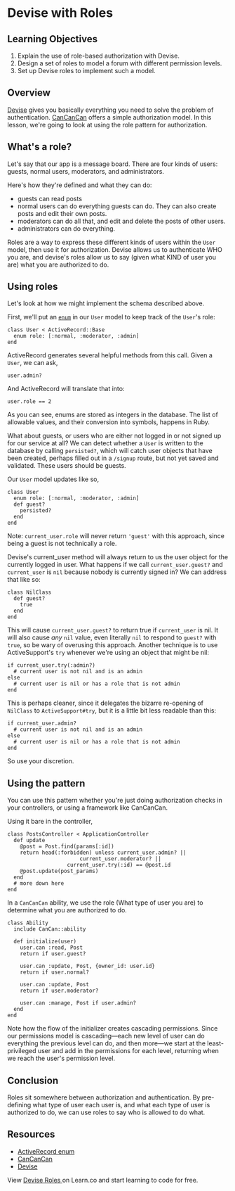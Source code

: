 # Devise with Roles

## Learning Objectives

  1. Explain the use of role-based authorization with Devise.
  2. Design a set of roles to model a forum with different permission levels.
  3. Set up Devise roles to implement such a model.

## Overview

[Devise] gives you basically everything you need to solve the problem of authentication. [CanCanCan] offers a simple authorization model. In this lesson, we're going to look at using the role pattern for authorization.

## What's a role?

Let's say that our app is a message board. There are four kinds of users: guests, normal users, moderators, and administrators.

Here's how they're defined and what they can do:

   * guests can read posts
   * normal users can do everything guests can do. They can also create posts and edit their own posts.
   * moderators can do all that, and edit and delete the posts of other users.
   * administrators can do everything.

Roles are a way to express these different kinds of users within the `User` model, then use it for authorization.  Devise allows us to authenticate WHO you are, and devise's roles allow us to say (given what KIND of user you are) what you are authorized to do.

## Using roles

Let's look at how we might implement the schema described above.

First, we'll put an [`enum`][ar_enum] in our `User` model to keep track of the `User`'s role:

    class User < ActiveRecord::Base
      enum role: [:normal, :moderator, :admin]
    end

ActiveRecord generates several helpful methods from this call. Given a `User`, we can ask,

    user.admin?

And ActiveRecord will translate that into:

    user.role == 2

As you can see, enums are stored as integers in the database. The list of allowable values, and their conversion into symbols, happens in Ruby.

What about guests, or users who are either not logged in or not signed up for our service at all? We can detect whether a `User` is written to the database by calling `persisted?`, which will catch user objects that have been created, perhaps filled out in a `/signup` route, but not yet saved and validated. These users should be guests.

Our `User` model updates like so,

    class User
      enum role: [:normal, :moderator, :admin]
      def guest?
        persisted?
      end
    end

Note: `current_user.role` will never return `'guest'` with this approach, since being a guest is not technically a role.

Devise's current_user method will always return to us the user object for the currently logged in user.  What happens if we call `current_user.guest?` and `current_user` is `nil` because nobody is currently signed in? We can address that like so:

    class NilClass
      def guest?
        true
      end
    end

This will cause `current_user.guest?` to return true if `current_user` is nil. It will also cause *any* `nil` value, even literally `nil` to respond to `guest?` with `true`, so be wary of overusing this approach. Another technique is to use ActiveSupport's `try` whenever we're using an object that might be nil:

    if current_user.try(:admin?)
      # current user is not nil and is an admin
    else
      # current user is nil or has a role that is not admin
    end

This is perhaps cleaner, since it delegates the bizarre re-opening of `NilClass` to `ActiveSupport#try`, but it is a little bit less readable than this:

    if current_user.admin?
      # current user is not nil and is an admin
    else
      # current user is nil or has a role that is not admin
    end

So use your discretion.

## Using the pattern

You can use this pattern whether you're just doing authorization checks in your controllers, or using a framework like CanCanCan.

Using it bare in the controller,

    class PostsController < ApplicationController
      def update
        @post = Post.find(params[:id])
        return head(:forbidden) unless current_user.admin? ||
	       			       current_user.moderator? ||
				       current_user.try(:id) == @post.id
        @post.update(post_params)
      end
      # more down here
    end


In a `CanCanCan` ability, we use the role (What type of user you are) to determine what you are authorized to do.

    class Ability
      include CanCan::ability

      def initialize(user)
        user.can :read, Post
        return if user.guest?
        
        user.can :update, Post, {owner_id: user.id}
        return if user.normal?
        
        user.can :update, Post
        return if user.moderator?

        user.can :manage, Post if user.admin?
      end
    end

Note how the flow of the initializer creates cascading permissions. Since our permissions model is cascading—each new level of user can do everything the previous level can do, and then more—we start at the least-privileged user and add in the permissions for each level, returning when we reach the user's permission level.

## Conclusion
Roles sit somewhere between authorization and authentication.  By pre-defining what type of user each user is, and what each type of user is authorized to do, we can use roles to say who is allowed to do what.

## Resources

  * [ActiveRecord enum][ar_enum]
  * [CanCanCan]
  * [Devise]

[ar_enum]: http://edgeapi.rubyonrails.org/classes/ActiveRecord/Enum.html
[CanCanCan]: https://github.com/CanCanCommunity/cancancan
[Devise]: https://github.com/plataformatec/devise

<p data-visibility='hidden'>View <a href='https://learn.co/lessons/devise_roles_readme'>Devise Roles </a> on Learn.co and start learning to code for free.</p>

